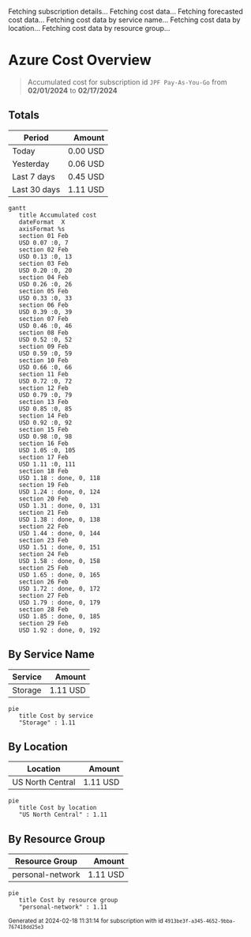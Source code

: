 Fetching subscription details...
Fetching cost data...
Fetching forecasted cost data...
Fetching cost data by service name...
Fetching cost data by location...
Fetching cost data by resource group...
# Azure Cost Overview

> Accumulated cost for subscription id `JPF Pay-As-You-Go` from **02/01/2024** to **02/17/2024**

## Totals

|Period|Amount|
|---|---:|
|Today|0.00 USD|
|Yesterday|0.06 USD|
|Last 7 days|0.45 USD|
|Last 30 days|1.11 USD|

```mermaid
gantt
   title Accumulated cost
   dateFormat  X
   axisFormat %s
   section 01 Feb
   USD 0.07 :0, 7
   section 02 Feb
   USD 0.13 :0, 13
   section 03 Feb
   USD 0.20 :0, 20
   section 04 Feb
   USD 0.26 :0, 26
   section 05 Feb
   USD 0.33 :0, 33
   section 06 Feb
   USD 0.39 :0, 39
   section 07 Feb
   USD 0.46 :0, 46
   section 08 Feb
   USD 0.52 :0, 52
   section 09 Feb
   USD 0.59 :0, 59
   section 10 Feb
   USD 0.66 :0, 66
   section 11 Feb
   USD 0.72 :0, 72
   section 12 Feb
   USD 0.79 :0, 79
   section 13 Feb
   USD 0.85 :0, 85
   section 14 Feb
   USD 0.92 :0, 92
   section 15 Feb
   USD 0.98 :0, 98
   section 16 Feb
   USD 1.05 :0, 105
   section 17 Feb
   USD 1.11 :0, 111
   section 18 Feb
   USD 1.18 : done, 0, 118
   section 19 Feb
   USD 1.24 : done, 0, 124
   section 20 Feb
   USD 1.31 : done, 0, 131
   section 21 Feb
   USD 1.38 : done, 0, 138
   section 22 Feb
   USD 1.44 : done, 0, 144
   section 23 Feb
   USD 1.51 : done, 0, 151
   section 24 Feb
   USD 1.58 : done, 0, 158
   section 25 Feb
   USD 1.65 : done, 0, 165
   section 26 Feb
   USD 1.72 : done, 0, 172
   section 27 Feb
   USD 1.79 : done, 0, 179
   section 28 Feb
   USD 1.85 : done, 0, 185
   section 29 Feb
   USD 1.92 : done, 0, 192
```

## By Service Name

|Service|Amount|
|---|---:|
|Storage|1.11 USD|

```mermaid
pie
   title Cost by service
   "Storage" : 1.11
```

## By Location

|Location|Amount|
|---|---:|
|US North Central|1.11 USD|

```mermaid
pie
   title Cost by location
   "US North Central" : 1.11
```

## By Resource Group

|Resource Group|Amount|
|---|---:|
|personal-network|1.11 USD|

```mermaid
pie
   title Cost by resource group
   "personal-network" : 1.11
```

<sup>Generated at 2024-02-18 11:31:14 for subscription with id `4913be3f-a345-4652-9bba-767418dd25e3`</sup>
